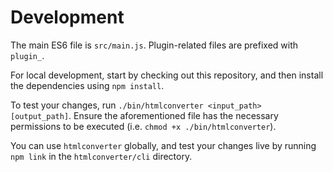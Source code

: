 # Development

The main ES6 file is `src/main.js`. Plugin-related files are prefixed with `plugin_`.

For local development, start by checking out this repository, and then install the dependencies using `npm install`.

To test your changes, run `./bin/htmlconverter <input_path> [output_path]`. Ensure the aforementioned file has the necessary permissions to be executed (i.e. `chmod +x ./bin/htmlconverter`).

You can use `htmlconverter` globally, and test your changes live by running `npm link` in the `htmlconverter/cli` directory.
